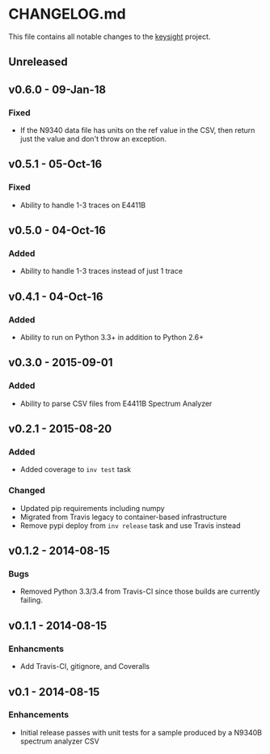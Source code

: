 # CHANGELOG.md
This file contains all notable changes to the [keysight][] project.

## Unreleased

## v0.6.0 - 09-Jan-18

### Fixed
- If the N9340 data file has units on the ref value in the CSV, then
  return just the value and don't throw an exception.

## v0.5.1 - 05-Oct-16

### Fixed
- Ability to handle 1-3 traces on E4411B

## v0.5.0 - 04-Oct-16

### Added
- Ability to handle 1-3 traces instead of just 1 trace

## v0.4.1 - 04-Oct-16

### Added
- Ability to run on Python 3.3+ in addition to Python 2.6+

## v0.3.0 - 2015-09-01

### Added
- Ability to parse CSV files from E4411B Spectrum Analyzer

## v0.2.1 - 2015-08-20

### Added
- Added coverage to `inv test` task

### Changed
- Updated pip requirements including numpy
- Migrated from Travis legacy to container-based infrastructure
- Remove pypi deploy from `inv release` task and use Travis instead

## v0.1.2 - 2014-08-15

### Bugs
- Removed Python 3.3/3.4 from Travis-CI since those builds are currently
  failing.

## v0.1.1 - 2014-08-15

### Enhancments
- Add Travis-CI, gitignore, and Coveralls

## v0.1 - 2014-08-15

### Enhancements
- Initial release passes with unit tests for a sample produced by a
  N9340B spectrum analyzer CSV

[keysight]: https://github.com/questrail/keysight
